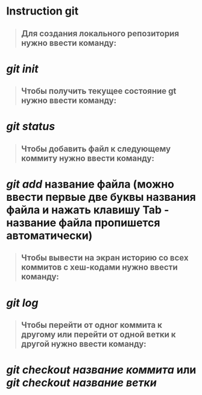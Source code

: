 # Instruction git

>## Для создания локального репозитория нужно ввести команду:

# _**git** init_

>## Чтобы получить текущее состояние gt нужно ввести команду:

# _**git** status_

>## Чтобы добавить файл к следующему коммиту нужно ввести команду:

# _**git** add_ название файла (можно ввести первые две буквы названия файла и нажать клавишу Tab - название файла пропишется автоматически)

>## Чтобы вывести на экран историю со всех коммитов с хеш-кодами нужно ввести команду:

# _**git**  log_

>## Чтобы перейти от одног коммита к другому или перейти от одной ветки к другой нужно ввести команду:

# _**git**  checkout название коммита_ или _**git**  checkout название ветки_